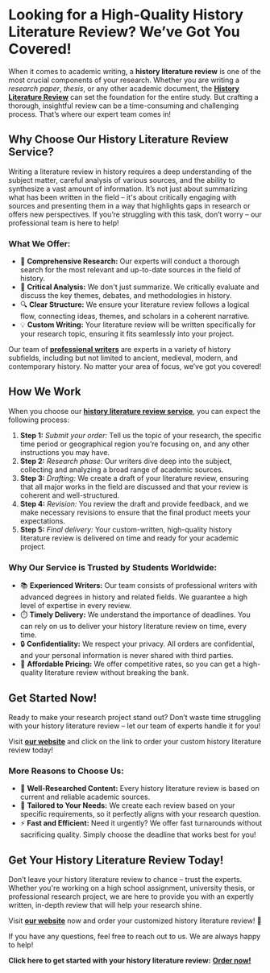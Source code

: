 # Looking for a High-Quality History Literature Review? We’ve Got You Covered!

When it comes to academic writing, a **history literature review** is one of the most crucial components of your research. Whether you are writing a _research paper_, _thesis_, or any other academic document, the [**History Literature Review**](https://tinyurl.com/topessay?keyword=history+literature+review) can set the foundation for the entire study. But crafting a thorough, insightful review can be a time-consuming and challenging process. That’s where our expert team comes in!

## Why Choose Our History Literature Review Service?

Writing a literature review in history requires a deep understanding of the subject matter, careful analysis of various sources, and the ability to synthesize a vast amount of information. It’s not just about summarizing what has been written in the field – it's about critically engaging with sources and presenting them in a way that highlights gaps in research or offers new perspectives. If you’re struggling with this task, don’t worry – our professional team is here to help!

### What We Offer:

- 💼 **Comprehensive Research:** Our experts will conduct a thorough search for the most relevant and up-to-date sources in the field of history. 
- 📝 **Critical Analysis:** We don't just summarize. We critically evaluate and discuss the key themes, debates, and methodologies in history.
- 🔍 **Clear Structure:** We ensure your literature review follows a logical flow, connecting ideas, themes, and scholars in a coherent narrative.
- 💡 **Custom Writing:** Your literature review will be written specifically for your research topic, ensuring it fits seamlessly into your project.

Our team of [**professional writers**](https://tinyurl.com/topessay?keyword=history+literature+review) are experts in a variety of history subfields, including but not limited to ancient, medieval, modern, and contemporary history. No matter your area of focus, we’ve got you covered!

## How We Work

When you choose our [**history literature review service**](https://tinyurl.com/topessay?keyword=history+literature+review), you can expect the following process:

1. **Step 1:** _Submit your order:_ Tell us the topic of your research, the specific time period or geographical region you’re focusing on, and any other instructions you may have.
2. **Step 2:** _Research phase:_ Our writers dive deep into the subject, collecting and analyzing a broad range of academic sources.
3. **Step 3:** _Drafting:_ We create a draft of your literature review, ensuring that all major works in the field are discussed and that your review is coherent and well-structured.
4. **Step 4:** _Revision:_ You review the draft and provide feedback, and we make necessary revisions to ensure that the final product meets your expectations.
5. **Step 5:** _Final delivery:_ Your custom-written, high-quality history literature review is delivered on time and ready for your academic project.

### Why Our Service is Trusted by Students Worldwide:

- 📚 **Experienced Writers:** Our team consists of professional writers with advanced degrees in history and related fields. We guarantee a high level of expertise in every review.
- ⏱️ **Timely Delivery:** We understand the importance of deadlines. You can rely on us to deliver your history literature review on time, every time.
- 🔒 **Confidentiality:** We respect your privacy. All orders are confidential, and your personal information is never shared with third parties.
- 💸 **Affordable Pricing:** We offer competitive rates, so you can get a high-quality literature review without breaking the bank.

## Get Started Now!

Ready to make your research project stand out? Don’t waste time struggling with your history literature review – let our team of experts handle it for you!

Visit [**our website**](https://tinyurl.com/topessay?keyword=history+literature+review) and click on the link to order your custom history literature review today!

### More Reasons to Choose Us:

- 📖 **Well-Researched Content:** Every history literature review is based on current and reliable academic sources. 
- 🎯 **Tailored to Your Needs:** We create each review based on your specific requirements, so it perfectly aligns with your research question.
- ⚡ **Fast and Efficient:** Need it urgently? We offer fast turnarounds without sacrificing quality. Simply choose the deadline that works best for you!

## Get Your History Literature Review Today!

Don’t leave your history literature review to chance – trust the experts. Whether you're working on a high school assignment, university thesis, or professional research project, we are here to provide you with an expertly written, in-depth review that will help your research shine.

Visit [**our website**](https://tinyurl.com/topessay?keyword=history+literature+review) now and order your customized history literature review! 📘

If you have any questions, feel free to reach out to us. We are always happy to help!

**Click here to get started with your history literature review:** [**Order now!**](https://tinyurl.com/topessay?keyword=history+literature+review)
